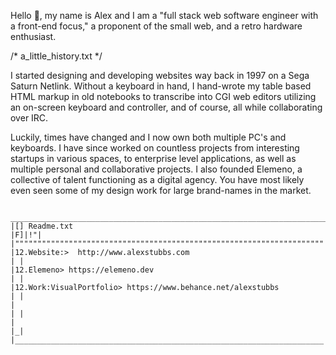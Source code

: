 Hello 👋, my name is Alex and I am a "full stack web software engineer with a front-end focus," a proponent of the small web, and a retro hardware enthusiast.

/* a_little_history.txt */

I started designing and developing websites way back in 1997 on a Sega Saturn Netlink. Without a keyboard in hand, I hand-wrote my table based HTML markup in old notebooks to transcribe into CGI web editors utilizing an on-screen keyboard and controller, and of course, all while collaborating over IRC.

Luckily, times have changed and I now own both multiple PC's and keyboards. I have since worked on countless projects from interesting startups in various spaces, to enterprise level applications, as well as multiple personal and collaborative projects. I also founded Elemeno, a collective of talent functioning as a digital agency. You have most likely even seen some of my design work for large brand-names in the market.

```
 _______________________________________________________________________
|[] Readme.txt                                                    |F]|!"|
|"""""""""""""""""""""""""""""""""""""""""""""""""""""""""""""""""""""|"|
|12.Website:>  http://www.alexstubbs.com                              | |
|12.Elemeno> https://elemeno.dev                                      | |
|12.Work:VisualPortfolio> https://www.behance.net/alexstubbs          | |
|                                                                     | |
|                                                                     |_|
|_____________________________________________________________________|/|
```
